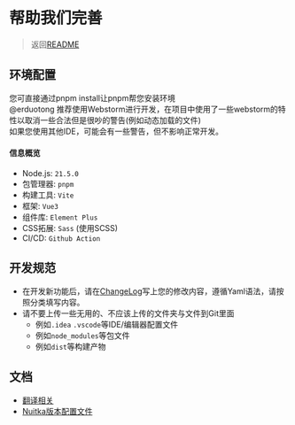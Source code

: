 # 帮助我们完善

> 返回[README](../README.md)

## 环境配置

您可直接通过pnpm install让pnpm帮您安装环境  
@erduotong 推荐使用Webstorm进行开发，在项目中使用了一些webstorm的特性以取消一些合法但是很吵的警告(例如动态加载的文件)  
如果您使用其他IDE，可能会有一些警告，但不影响正常开发。

#### 信息概览

* Node.js: `21.5.0`
* 包管理器: `pnpm`
* 构建工具: `Vite`
* 框架: `Vue3`
* 组件库: `Element Plus`
* CSS拓展: `Sass` (使用SCSS)
* CI/CD: `Github Action`

## 开发规范

* 在开发新功能后，请在[ChangeLog](change_log.yaml)写上您的修改内容，遵循Yaml语法，请按照分类填写内容。
* 请不要上传一些无用的、不应该上传的文件夹与文件到Git里面
    * 例如`.idea` `.vscode`等IDE/编辑器配置文件
    * 例如`node_modules`等包文件
    * 例如`dist`等构建产物

## 文档

* [翻译相关]()
* [Nuitka版本配置文件]()

